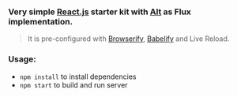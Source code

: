 ### Very simple [React.js](http://facebook.github.io/react/) starter kit with [Alt](http://alt.js.org/) as Flux implementation.
> It is pre-configured with [Browserify](http://browserify.org/), [Babelify](https://babeljs.io/) and Live Reload.

### Usage:
* <code>npm install</code> to install dependencies
* <code>npm start</code> to build and run server
